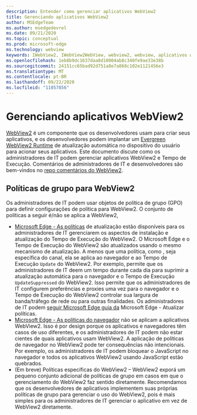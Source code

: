 ```yaml
---
description: Entender como gerenciar aplicativos WebView2
title: Gerenciando aplicativos WebView2
author: MSEdgeTeam
ms.author: msedgedevrel
ms.date: 09/21/2020
ms.topic: conceptual
ms.prod: microsoft-edge
ms.technology: webview
keywords: IWebView2, IWebView2WebView, webview2, webview, aplicativos win32, win32, edge, ICoreWebView2, ICoreWebView2Host, controle de navegador, html de borda, empresa, política de grupo, capacidade de gerenciamento
ms.openlocfilehash: 1eb8b9dc1637daa8d10004ab8c340fe9ae33e38b
ms.sourcegitcommit: 24151cc65bad92d751a8e7a868c102e1121456e3
ms.translationtype: MT
ms.contentlocale: pt-BR
ms.lasthandoff: 09/22/2020
ms.locfileid: "11057856"
---
```

# Gerenciando aplicativos WebView2  

[WebView2][WebView2Landing] é um componente que os desenvolvedores usam para criar seus aplicativos, e os desenvolvedores podem implantar um [Evergreen WebView2 Runtime][Webview2ConceptsDistributionUnderstandRuntimeInstallerPreview] de atualização automática no dispositivo do usuário para acionar seus aplicativos.  Este documento discute como os administradores de IT podem gerenciar aplicativos WebView2 e Tempo de Execução.  Comentários de administradores de IT e desenvolvedores são bem-vindos no [repo comentários do WebView2][GithubMicrosoftedgeWebviewfeddback].  

##  <a name="group-policies-for-webview2"></a>Políticas de grupo para WebView2  

Os administradores de IT podem usar objetos de política de grupo \(GPO\) para definir configurações de política para WebView2.  O conjunto de políticas a seguir é/não se aplica a WebView2,  

*   [Microsoft Edge - As políticas][EdgeUpdatePolicies] de atualização estão disponíveis para os administradores de IT gerenciarem os aspectos de instalação e atualização do Tempo de Execução do WebView2.  O Microsoft Edge e o Tempo de Execução do WebView2 são atualizados usando o mesmo mecanismo de atualização.  A menos que uma política, como , seja específica do canal, ela se aplica ao navegador e ao Tempo de Execução `Update` do WebView2.  Por exemplo, permite que os administradores de IT deem um tempo durante cada dia para suprimir a atualização automática para o navegador e o Tempo de Execução `UpdateSuppressed` do WebView2.  Isso permite que os administradores de IT configurem preferências e proxies uma vez para o navegador e o Tempo de Execução do WebView2 controlar sua largura de banda/tráfego de rede ou para outras finalidades.  Os administradores de IT podem [seguir Microsoft Edge guia da][ConfigureMicrosoftEdge] Microsoft Edge - Atualizar políticas.  
*   [Microsoft Edge - As políticas do navegador][EdgeBrowserPolicies] não se aplicam a aplicativos WebView2.  Isso é por design porque os aplicativos e navegadores têm casos de uso diferentes, e os administradores de IT podem não estar cientes de quais aplicativos usam WebView2.  A aplicação de políticas de navegador no WebView2 pode ter consequências não intencionais.  Por exemplo, os administradores de IT podem bloquear o JavaScript no navegador e todos os aplicativos WebView2 usando JavaScript estão quebrados.  
*   \(Em breve\) Políticas específicas do WebView2 – WebView2 exporá um pequeno conjunto adicional de políticas de grupo em casos em que o gerenciamento do WebView2 faz sentido diretamente.  Recomendamos que os desenvolvedores de aplicativos implementem suas próprias políticas de grupo para gerenciar o uso do WebView2, pois é mais simples para os administradores de IT gerenciar o aplicativo em vez de WebView2 diretamente.  

<!-- Links -->  

[Webview2ConceptsDistributionUnderstandRuntimeInstallerPreview]: ./distribution.md#understanding-the-webview2-runtime "Entenda o WebView2 Runtime e o instalador (Visualização) - Distribuição de aplicativos usando o webView2 | Microsoft Docs"  

[WebView2Landing]: ../index.md "Introdução ao Microsoft Edge WebView2 (Visualização) | Microsoft Docs"  

[EdgeUpdatePolicies]: /deployedge/microsoft-edge-update-policies "Microsoft Edge - Atualizar políticas | Microsoft Docs"  
[EdgeBrowserPolicies]: /deployedge/microsoft-edge-policies "Microsoft Edge - Políticas de navegador | Microsoft Docs"  
[ConfigureMicrosoftEdge]: /deployedge/configure-microsoft-edge "Configurar Microsoft Edge configurações de política no Windows | Microsoft Docs"  


[GithubMicrosoftedgeWebviewfeddback]: https://github.com/MicrosoftEdge/WebViewFeedback "Comentários do WebView - MicrosoftEdge/WebViewFeedback | GitHub"  

